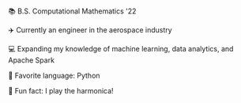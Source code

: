 :books: B.S. Computational Mathematics '22

:airplane: Currently an engineer in the aerospace industry

:computer: Expanding my knowledge of machine learning, data analytics, and Apache Spark

:snake: Favorite language: Python

:musical_note: Fun fact: I play the harmonica!
